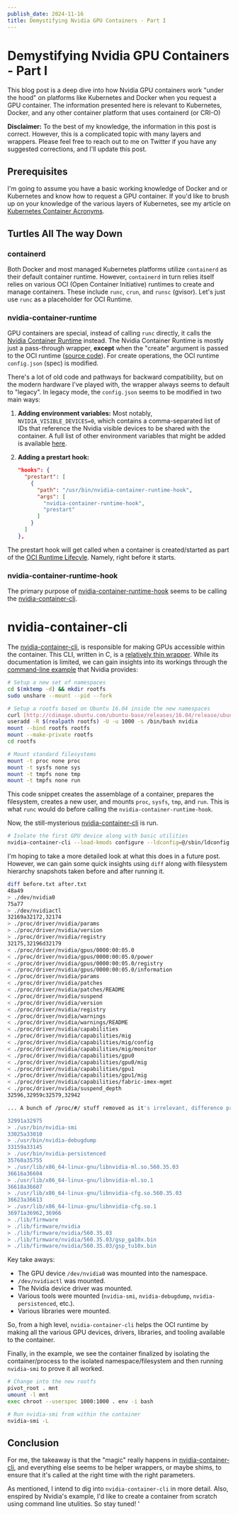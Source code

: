 ```yaml
---
publish_date: 2024-11-16
title: Demystifying Nvidia GPU Containers - Part I
---
```


# Demystifying Nvidia GPU Containers - Part I

This blog post is a deep dive into how Nvidia GPU containers work "under the hood" on platforms like Kubernetes and Docker when you request a GPU container. The information presented here is relevant to Kubernetes, Docker, and any other container platform that uses containerd (or CRI-O)

**Disclaimer:** To the best of my knowledge, the information in this post is correct. However, this is a complicated topic with many layers and wrappers. Please feel free to reach out to me on Twitter if you have any suggested corrections, and I'll update this post.

## Prerequisites

I'm going to assume you have a basic working knowledge of Docker and or Kubernetes and know how to request a GPU container. If you'd like to brush up on your knowledge of the various layers of Kubernetes, see my article on [Kubernetes Container Acronyms](https://gflarity.deno.dev/2024-03-20_Kubernetes-Container-Acronyms).

## Turtles All The way Down

### containerd

Both Docker and most managed Kubernetes platforms utilize `containerd` as their default container runtime. However, `containerd` in turn relies itself relies on various OCI (Open Container Initiative) runtimes to create and manage containers. These include `runc`, `crun`, and `runsc` (gvisor). Let's just use `runc` as a placeholder for OCI Runtime.

### nvidia-container-runtime

GPU containers are special, instead of calling `runc` directly, it calls the [Nvidia Container Runtime](https://github.com/NVIDIA/nvidia-container-toolkit/tree/main/cmd/nvidia-container-runtime) instead. The Nvidia Container Runtime is mostly just a pass-through wrapper, **except** when the "create" argument is passed to the OCI runtime ([source code](https://github.com/NVIDIA/nvidia-container-toolkit/blob/1995925a7df644ead7afb767608841d9a08bcbc4/internal/runtime/runtime_factory.go#L39)). For create operations, the OCI runtime `config.json` (spec) is modified.

There's a lot of old code and pathways for backward compatibility, but on the modern hardware I've played with, the wrapper always seems to default to "legacy". In legacy mode, the `config.json` seems to be modified in two main ways:

1.  **Adding environment variables:** Most notably, `NVIDIA_VISIBLE_DEVICES=0`, which contains a comma-separated list of IDs that reference the Nvidia visible devices to be shared with the container. A full list of other environment variables that might be added is available [here](https://github.com/NVIDIA/nvidia-container-toolkit/tree/main/cmd/nvidia-container-runtime#environment-variables-oci-spec).

2.  **Adding a prestart hook:**

    ```json
    "hooks": {
      "prestart": [
        {
          "path": "/usr/bin/nvidia-container-runtime-hook",
          "args": [
            "nvidia-container-runtime-hook",
            "prestart"
          ]
        }
      ]
    },
    ```

The prestart hook will get called when a container is created/started as part of the [OCI Runtime Lifecyle](https://github.com/opencontainers/runtime-spec/blob/main/runtime.md#runtime-and-lifecycle). Namely, right before it starts.

### nvidia-container-runtime-hook

The primary purpose of [nvidia-container-runtime-hook](https://github.com/NVIDIA/nvidia-container-toolkit/tree/main/cmd/nvidia-container-runtime-hook) seems to be calling the [nvidia-container-cli](https://github.com/NVIDIA/libnvidia-container).

# nvidia-container-cli

The [nvidia-container-cli](https://github.com/NVIDIA/libnvidia-container),
is responsible for making GPUs accessible within the container. This CLI, written in C, is a [relatively thin wrapper](https://github.com/NVIDIA/nvidia-container-toolkit/blob/1995925a7df644ead7afb767608841d9a08bcbc4/cmd/nvidia-container-runtime-hook/main.go#L66). While its documentation is limited, we can gain insights into its workings through the [command-line example](https://github.com/NVIDIA/libnvidia-container?tab=readme-ov-file#command-line-example) that Nvidia provides:

```bash
# Setup a new set of namespaces
cd $(mktemp -d) && mkdir rootfs
sudo unshare --mount --pid --fork

# Setup a rootfs based on Ubuntu 16.04 inside the new namespaces
curl [http://cdimage.ubuntu.com/ubuntu-base/releases/16.04/release/ubuntu-base-16.04.6-base-amd64.tar.gz](http://cdimage.ubuntu.com/ubuntu-base/releases/16.04/release/ubuntu-base-16.04.6-base-amd64.tar.gz) | tar -C rootfs -xz
useradd -R $(realpath rootfs) -U -u 1000 -s /bin/bash nvidia
mount --bind rootfs rootfs
mount --make-private rootfs
cd rootfs

# Mount standard filesystems
mount -t proc none proc
mount -t sysfs none sys
mount -t tmpfs none tmp
mount -t tmpfs none run
```

This code snippet creates the assemblage of a container, prepares the filesystem, creates a new user, and mounts `proc`, `sysfs`, `tmp`, and `run`. This is what `runc` would do before calling the `nvidia-container-runtime-hook`.

Now, the still-mysterious [nvidia-container-cli](https://github.com/NVIDIA/libnvidia-container) is run.

```bash
# Isolate the first GPU device along with basic utilities
nvidia-container-cli --load-kmods configure --ldconfig=@/sbin/ldconfig.real --no-cgroups --utility --device 0 $(pwd)
```

I'm hoping to take a more detailed look at what this does in a future post. However, we can gain some quick insights using `diff` along with filesystem hierarchy snapshots taken before and after running it.

```bash
diff before.txt after.txt
48a49
> ./dev/nvidia0
75a77
> ./dev/nvidiactl
32169a32172,32174
> ./proc/driver/nvidia/params
> ./proc/driver/nvidia/version
> ./proc/driver/nvidia/registry
32175,32196d32179
< ./proc/driver/nvidia/gpus/0000:00:05.0
< ./proc/driver/nvidia/gpus/0000:00:05.0/power
< ./proc/driver/nvidia/gpus/0000:00:05.0/registry
< ./proc/driver/nvidia/gpus/0000:00:05.0/information
< ./proc/driver/nvidia/params
< ./proc/driver/nvidia/patches
< ./proc/driver/nvidia/patches/README
< ./proc/driver/nvidia/suspend
< ./proc/driver/nvidia/version
< ./proc/driver/nvidia/registry
< ./proc/driver/nvidia/warnings
< ./proc/driver/nvidia/warnings/README
< ./proc/driver/nvidia/capabilities
< ./proc/driver/nvidia/capabilities/mig
< ./proc/driver/nvidia/capabilities/mig/config
< ./proc/driver/nvidia/capabilities/mig/monitor
< ./proc/driver/nvidia/capabilities/gpu0
< ./proc/driver/nvidia/capabilities/gpu0/mig
< ./proc/driver/nvidia/capabilities/gpu1
< ./proc/driver/nvidia/capabilities/gpu1/mig
< ./proc/driver/nvidia/capabilities/fabric-imex-mgmt
< ./proc/driver/nvidia/suspend_depth
32596,32959c32579,32942

... A bunch of /proc/#/ stuff removed as it's irrelevant, difference processes where running...

32991a32975
> ./usr/bin/nvidia-smi
33025a33010
> ./usr/bin/nvidia-debugdump
33159a33145
> ./usr/bin/nvidia-persistenced
35768a35755
> ./usr/lib/x86_64-linux-gnu/libnvidia-ml.so.560.35.03
36616a36604
> ./usr/lib/x86_64-linux-gnu/libnvidia-ml.so.1
36618a36607
> ./usr/lib/x86_64-linux-gnu/libnvidia-cfg.so.560.35.03
36623a36613
> ./usr/lib/x86_64-linux-gnu/libnvidia-cfg.so.1
36971a36962,36966
> ./lib/firmware
> ./lib/firmware/nvidia
> ./lib/firmware/nvidia/560.35.03
> ./lib/firmware/nvidia/560.35.03/gsp_ga10x.bin
> ./lib/firmware/nvidia/560.35.03/gsp_tu10x.bin
```

Key take aways:

- The GPU device `/dev/nvidia0` was mounted into the namespace.
- `/dev/nvidiactl` was mounted.
- The Nvidia device driver was mounted.
- Various tools were mounted (`nvidia-smi`, `nvidia-debugdump`, `nvidia-persistenced`, etc.).
- Various libraries were mounted.

So, from a high level, `nvidia-container-cli` helps the OCI runtime by making all the various GPU devices, drivers, libraries, and tooling available to the container.

Finally, in the example, we see the container finalized by isolating the container/process to the isolated namespace/filesystem and then running `nvidia-smi` to prove it all worked.

```bash
# Change into the new rootfs
pivot_root . mnt
umount -l mnt
exec chroot --userspec 1000:1000 . env -i bash

# Run nvidia-smi from within the container
nvidia-smi -L
```

## Conclusion

For me, the takeaway is that the "magic" really happens in [nvidia-container-cli](https://github.com/NVIDIA/libnvidia-container), and everything else seems to be helper wrappers, or maybe shims, to ensure that it's called at the right time with the right parameters.

As mentioned, I intend to dig into `nvidia-container-cli` in more detail. Also, enspired by Nvidia's example, I'd like to create a container from scratch using command line utulities. So stay tuned!
'
